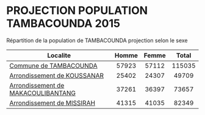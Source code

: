 # PROJECTION POPULATION TAMBACOUNDA 2015
	
Répartition de la population de TAMBACOUNDA projection selon le sexe
	
| Localite  | Homme | Femme | Total |
| --------- |:-----:|:-----:|:-----:|
| [Commune de TAMBACOUNDA](TAMBACOUNDA) | 57923 | 57112 | 115035 |
| [Arrondissement de KOUSSANAR](KOUSSANAR) | 25402 | 24307 | 49709 |
| [Arrondissement de MAKACOULIBANTANG](MAKACOULIBANTANG) | 37261 | 36397 | 73657 |
| [Arrondissement de MISSIRAH](MISSIRAH) | 41315 | 41035 | 82349 |
